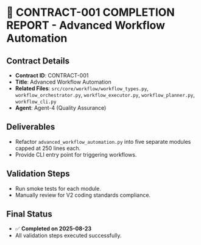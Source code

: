 # 🎯 CONTRACT-001 COMPLETION REPORT - Advanced Workflow Automation

## Contract Details
- **Contract ID**: CONTRACT-001
- **Title**: Advanced Workflow Automation
- **Related Files**: `src/core/workflow/workflow_types.py`, `workflow_orchestrator.py`, `workflow_executor.py`, `workflow_planner.py`, `workflow_cli.py`
- **Agent**: Agent-4 (Quality Assurance)

## Deliverables
- Refactor `advanced_workflow_automation.py` into five separate modules capped at 250 lines each.
- Provide CLI entry point for triggering workflows.

## Validation Steps
- Run smoke tests for each module.
- Manually review for V2 coding standards compliance.

## Final Status
- ✅ **Completed on 2025-08-23**
- All validation steps executed successfully.
